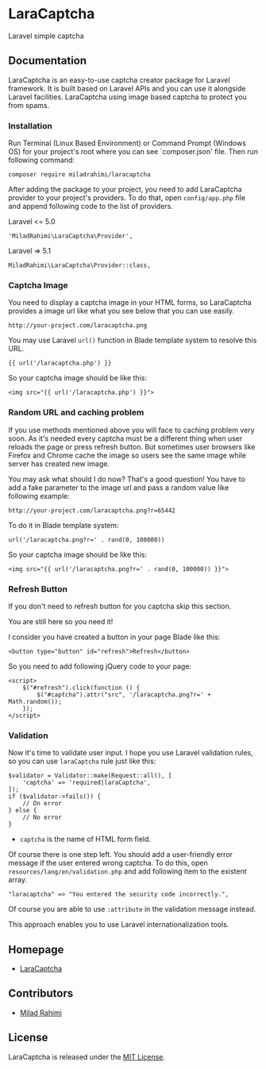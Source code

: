 # LaraCaptcha
Laravel simple captcha

## Documentation
LaraCaptcha is an easy-to-use captcha creator package for Laravel framework.
It is built based on Laravel APIs and you can use it alongside Laravel facilities.
LaraCaptcha using image based captcha to protect you from spams.


### Installation
Run Terminal (Linux Based Environment) or Command Prompt (Windows OS)
for your project's root where you can see `composer.json' file.
Then run following command:

```
composer require miladrahimi/laracaptcha
```

After adding the package to your project, you need to add LaraCaptcha provider to your project's providers.
To do that, open `config/app.php` file and append following code to the list of providers.

Laravel <= 5.0

```
'MiladRahimi\LaraCaptcha\Provider',
```

Laravel => 5.1

```
MiladRahimi\LaraCaptcha\Provider::class,
```

### Captcha Image
You need to display a captcha image in your HTML forms,
so LaraCaptcha provides a image url like what you see below that you can use easily.

```
http://your-project.com/laracaptcha.png
```

You may use Laravel `url()` function in Blade template system to resolve this URL.

```
{{ url('/laracaptcha.php') }}
```

So your captcha image should be like this:

```
<img src="{{ url('/laracaptcha.php') }}">
```

### Random URL and caching problem
If you use methods mentioned above you will face to caching problem very soon.
As it's needed every captcha must be a different thing when user reloads the page or press refresh button.
But sometimes user browsers like Firefox and Chrome cache the image
so users see the same image while server has created new image.

You may ask what should I do now? That's a good question!
You have to add a fake parameter to the image url and pass a random value like following example:

```
http://your-project.com/laracaptcha.png?r=65442
```

To do it in Blade template system:

```
url('/laracaptcha.png?r=' . rand(0, 100000))
```

So your captcha image should be like this:

```
<img src="{{ url('/laracaptcha.png?r=' . rand(0, 100000)) }}">
```

### Refresh Button
If you don't need to refresh button for you captcha skip this section.

You are still here so you need it!

I consider you have created a button in your page Blade like this:

```
<button type="button" id="refresh">Refresh</button>
```

So you need to add following jQuery code to your page:

```
<script>
    $("#refresh").click(function () {
        $("#captcha").attr("src", '/laracaptcha.png?r=' + Math.random());
    });
</script>
```

### Validation
Now it's time to validate user input.
I hope you use Laravel validation rules, so you can use `laraCaptcha` rule just like this:

```
$validator = Validator::make(Request::all(), [
    'captcha' => 'required|laraCaptcha',
]);
if ($validator->fails()) {
    // On error
} else {
    // No error
}
```
* `captcha` is the name of HTML form field. 

Of course there is one step left.
You should add a user-friendly error message if the user entered wrong captcha.
To do this, open `resources/lang/en/validation.php` and add following item to the existent array.

```
"laracaptcha" => "You entered the security code incorrectly.",
```

Of course you are able to use `:attribute` in the validation message instead.

This approach enables you to use Laravel internationalization tools.

## Homepage
*   [LaraCaptcha](http://miladrahimi.github.io/laracaptcha)

## Contributors
*	[Milad Rahimi](http://miladrahimi.com)

## License
LaraCaptcha is released under the [MIT License](http://opensource.org/licenses/mit-license.php).
